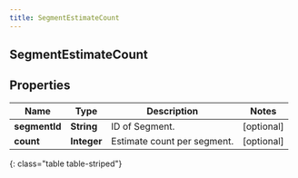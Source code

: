 ```yaml
---
title: SegmentEstimateCount
---
```

## SegmentEstimateCount


## Properties

| Name | Type | Description | Notes |
| ------------ | ------------- | ------------- | ------------- |
| **segmentId** | <!----><!---->**String**<!----> | ID of Segment. |  [optional] |
| **count** | <!----><!---->**Integer**<!----> | Estimate count per segment. |  [optional] |
{: class="table table-striped"}



